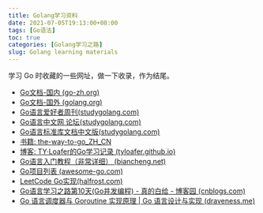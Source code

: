 ```yaml
---
title: Golang学习资料
date: 2021-07-05T19:13:00+08:00
tags: [Go语法]
toc: true
categories: [Golang学习之路]
slug: Golang learning materials
---
```


学习 Go 时收藏的一些网址，做一下收录，作为结尾。

<!--more-->

- [Go文档-国内 (go-zh.org)](https://go-zh.org/)
- [Go文档-国外 (golang.org)](https://golang.org/doc/)
- [Go语言爱好者周刊(studygolang.com)](https://studygolang.com/go/weekly)
- [Go语言中文网 论坛(studygolang.com)](https://studygolang.com/)
- [Go语言标准库文档中文版(studygolang.com)](https://studygolang.com/pkgdoc)
- [书籍: the-way-to-go_ZH_CN](https://github.com/Unknwon/the-way-to-go_ZH_CN/blob/master/eBook/directory.md)
- [博客: TY·Loafer的Go学习记录 (tyloafer.github.io)](https://tyloafer.github.io/archives/)
- [Go语言入门教程（非常详细） (biancheng.net)](http://m.biancheng.net/golang/)
- [Go项目列表 (awesome-go.com)](https://awesome-go.com/#data-structures)
- [LeetCode Go实现(halfrost.com)](https://books.halfrost.com/leetcode/)
- [Go语言学习之路第10天(Go并发编程) - 真的白给 - 博客园 (cnblogs.com)](https://www.cnblogs.com/dacaigouzi1993/p/11198705.html)
- [Go 语言调度器与 Goroutine 实现原理 | Go 语言设计与实现 (draveness.me)](https://draveness.me/golang/docs/part3-runtime/ch06-concurrency/golang-goroutine/)

